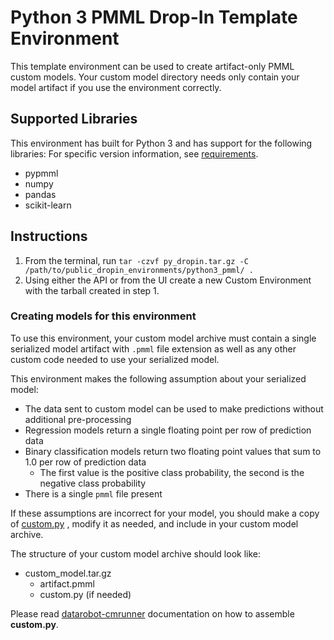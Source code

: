 # Python 3 PMML Drop-In Template Environment

This template environment can be used to create artifact-only PMML custom models.
Your custom model directory needs only contain your model artifact if you use the
environment correctly.

## Supported Libraries

This environment has built for Python 3 and has support for the following libraries:
For specific version information, see [requirements](requirements.txt).

- pypmml
- numpy
- pandas
- scikit-learn

## Instructions

1. From the terminal, run `tar -czvf py_dropin.tar.gz -C /path/to/public_dropin_environments/python3_pmml/ .`
2. Using either the API or from the UI create a new Custom Environment with the tarball created
in step 1.

### Creating models for this environment

To use this environment, your custom model archive must contain a single serialized model artifact
with `.pmml` file extension as well as any other custom code needed to use your serialized model.


This environment makes the following assumption about your serialized model:
- The data sent to custom model can be used to make predictions without
additional pre-processing
- Regression models return a single floating point per row of prediction data
- Binary classification models return two floating point values that sum to 1.0 per row of prediction data
  - The first value is the positive class probability, the second is the negative class probability
- There is a single `pmml` file present

If these assumptions are incorrect for your model, you should make a copy of [custom.py](custom.py)
, modify it as needed, and include in your custom model archive.

The structure of your custom model archive should look like:

- custom_model.tar.gz
  - artifact.pmml
  - custom.py (if needed)

Please read [datarobot-cmrunner](../../custom_model_runner/README.md) documentation on how to assemble **custom.py**.
